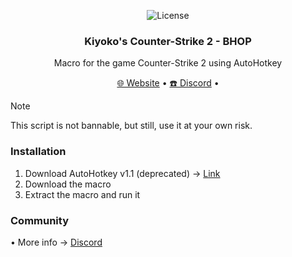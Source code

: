   <p align="center">
    <img alt="License" src="https://img.shields.io/github/license/fr0st-iwnl/cs2-bhop?style=for-the-badge&color=1A91FF"/>
  </p>

<div id="top"></div>

<h3 align="center">Kiyoko's Counter-Strike 2 - BHOP</h3>

  <p align="center">
    Macro for the game Counter-Strike 2 using AutoHotkey
    <br />
    <p align="center">
  <a href="https://kiyokosmacros.netlify.app" target="_blank">🌐 Website</a>
  •
  <a href="https://discord.gg/8xPc9x4Gus" target="_blank">☎️ Discord</a>
  •
</p>
  </p>
</div>



> [!NOTE]
> This script is not bannable, but still, use it at your own risk.









### Installation

1. Download AutoHotkey v1.1 (deprecated) → [Link](https://www.autohotkey.com/)
2. Download the macro
3. Extract the macro and run it

### Community
   • More info → [Discord](https://discord.gg/RCc6ntue5j)

